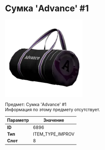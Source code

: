 # Сумка 'Advance' #1

![Item Image](../img/6896.webp?raw=true)

Предмет: Сумка 'Advance' #1<br>Информация по этому предмету отсутствует.


| Параметр | Значение |
|----------|----------|
| **ID** | 6896 |
| **Тип** | ITEM_TYPE_IMPROV |
| **Слот** | 8 |

